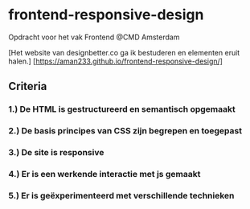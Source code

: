# frontend-responsive-design
Opdracht voor het vak Frontend @CMD Amsterdam

[Het website van designbetter.co ga ik bestuderen en elementen eruit halen.]
[https://aman233.github.io/frontend-responsive-design/]

## Criteria
### 1.) De HTML is gestructureerd en semantisch opgemaakt

### 2.) De basis principes van CSS zijn begrepen en toegepast

### 3.) De site is responsive

### 4.) Er is een werkende interactie met js gemaakt

### 5.) Er is geëxperimenteerd met verschillende technieken
